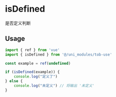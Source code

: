 # isDefined

是否定义判断

## Usage

```js
import { ref } from 'vue'
import { isDefined } from '@/uni_modules/tob-use'

const example = ref(undefined)

if (isDefined(example)) {
    console.log("定义了")
} else {
    console.log("未定义") // 将输出 '未定义'
}
```

